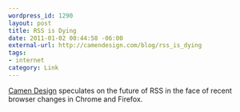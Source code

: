 ```yaml
--- 
wordpress_id: 1290
layout: post
title: RSS is Dying
date: 2011-01-02 00:44:58 -06:00
external-url: http://camendesign.com/blog/rss_is_dying
tags:
- internet
category: Link
---
```

<a href="http://camendesign.com/blog/rss_is_dying">Camen Design</a> speculates on the future of RSS in the face of recent browser changes in Chrome and Firefox.
